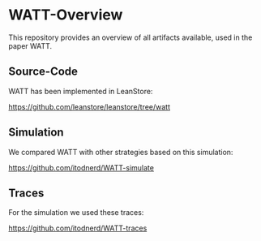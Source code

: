 # WATT-Overview

This repository provides an overview of all artifacts available, used in the paper WATT.

## Source-Code

WATT has been implemented in LeanStore:

https://github.com/leanstore/leanstore/tree/watt

## Simulation

We compared WATT with other strategies based on this simulation:

https://github.com/itodnerd/WATT-simulate

## Traces

For the simulation we used these traces:

https://github.com/itodnerd/WATT-traces
